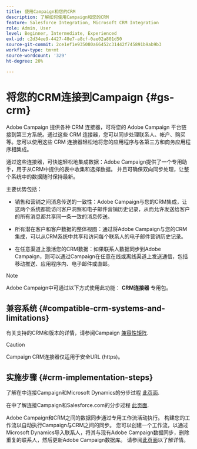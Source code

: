 ```yaml
---
title: 使用Campaign和您的CRM
description: 了解如何使用Campaign和您的CRM
feature: Salesforce Integration, Microsoft CRM Integration
role: Admin, User
level: Beginner, Intermediate, Experienced
exl-id: c2d34ee9-4427-48e7-a8cf-0ae02a801d50
source-git-commit: 2ce1ef1e935080a66452c31442f745891b9ab9b3
workflow-type: tm+mt
source-wordcount: '329'
ht-degree: 20%

---
```


# 将您的CRM连接到Campaign {#gs-crm}

Adobe Campaign 提供各种 CRM 连接器，可将您的 Adobe Campaign 平台链接到第三方系统。通过这些 CRM 连接器，您可以同步处理联系人、帐户、购买等。您可以使用这些 CRM 连接器轻松地将您的应用程序与各第三方和商务应用程序相集成。

通过这些连接器，可快速轻松地集成数据：Adobe Campaign提供了一个专用助手，用于从CRM中提供的表中收集和选择数据。 并且可确保双向同步处理，让整个系统中的数据随时保持最新。

主要优势包括：

* 销售和营销之间消息传送的一致性：Adobe Campaign与您的CRM集成，让这两个系统都能访问客户洞察和电子邮件营销历史记录，从而允许发送给客户的所有消息都共享同一条一致的消息传送。

* 所有潜在客户和客户数据的整体视图：通过将Adobe Campaign与您的CRM集成，可以从CRM系统中共享和访问每个联系人的电子邮件营销历史记录。

* 在任意渠道上激活您的CRM数据：如果联系人数据同步到Adobe Campaign，则可以通过Campaign在任意在线或离线渠道上发送通信，包括移动推送、应用程序内、电子邮件或直邮。


>[!NOTE]
>
>Adobe Campaign中可通过以下方式使用此功能： **CRM连接器** 专用包。

## 兼容系统 {#compatible-crm-systems-and-limitations}

有关支持的CRM和版本的详情，请参阅Campaign [兼容性矩阵](../start/compatibility-matrix.md).

>[!CAUTION]
>
> Campaign CRM连接器仅适用于安全URL (https)。

## 实施步骤 {#crm-implementation-steps}

了解在中连接Campaign和Microsoft Dynamics的分步过程 [此页面](ac-ms-dyn.md).

在中了解连接Campaign和Salesforce.com的分步过程 [此页面](ac-sfdc.md).

Adobe Campaign和CRM之间的数据同步通过专用工作流活动执行。 构建您的工作流以自动执行Campaign与CRM之间的同步。 您可以创建一个工作流，以通过Microsoft Dynamics导入联系人，将其与现有Adobe Campaign数据同步，删除重复的联系人，然后更新Adobe Campaign数据库。 请参阅[此页面](crm-data-sync.md)以了解详情。
